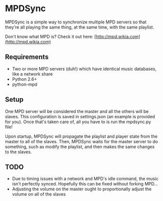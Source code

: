 # MPDSync

MPDSync is a simple way to synchronize multiple MPD servers so that they're
all playing the same thing, at the same time, with the same playlist.

Don't know what MPD is? Check it out here: [http://mpd.wikia.com](http://mpd.wikia.com)


## Requirements

* Two or more MPD servers (duh!) which have identical music databases, like a network share
* Python 2.6+
* python-mpd


## Setup

One MPD server will be considered the master and all the others will be slaves. This configuration is saved in settings.json (an example is provided for you). Once that's taken care of, all you have to is run the mpdsync.py file!

Upon startup, MPDSync will propagate the playlist and player state from the master to all of the slaves. Then, MPDSync waits for the master server to do something, such as modify the playlist, and then makes the same changes to the slaves.


## TODO
*   Due to timing issues with a network and MPD's idle command, the music isn't perfectly synced. Hopefully this can be fixed without forking MPD...
*   Adjusting the volume on the master ought to proportionally adjust the volume on all of the slaves
